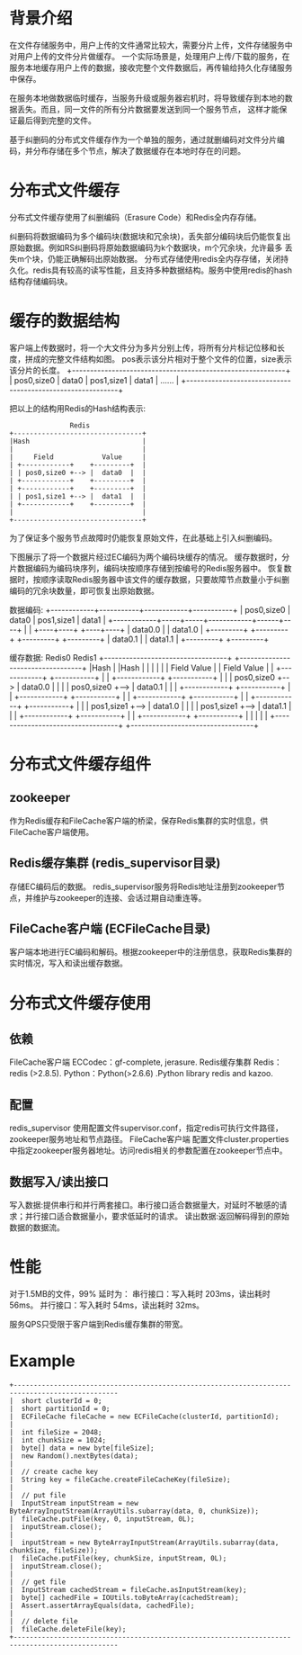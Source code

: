 # 背景介绍

  在文件存储服务中，用户上传的文件通常比较大，需要分片上传，文件存储服务中对用户上传的文件分片做缓存。
  一个实际场景是，处理用户上传/下载的服务，在服务本地缓存用户上传的数据，接收完整个文件数据后，再传输给持久化存储服务中保存。

  在服务本地做数据临时缓存，当服务升级或服务器宕机时，将导致缓存到本地的数据丢失。而且，同一文件的所有分片数据要发送到同一个服务节点，
这样才能保证最后得到完整的文件。

  基于纠删码的分布式文件缓存作为一个单独的服务，通过就删编码对文件分片编码，并分布存储在多个节点，解决了数据缓存在本地时存在的问题。


# 分布式文件缓存

  分布式文件缓存使用了纠删编码（Erasure Code）和Redis全内存存储。

  纠删码将数据编码为多个编码块(数据块和冗余块)，丢失部分编码块后仍能恢复出原始数据。例如RS纠删码将原始数据编码为k个数据块，m个冗余块，允许最多
丢失m个块，仍能正确解码出原始数据。
  分布式存储使用redis全内存存储，关闭持久化。redis具有较高的读写性能，且支持多种数据结构。服务中使用redis的hash结构存储编码块。


# 缓存的数据结构

  客户端上传数据时，将一个大文件分为多片分别上传，将所有分片标记位移和长度，拼成的完整文件结构如图。
  pos表示该分片相对于整个文件的位置，size表示该分片的长度。
    +-----------------------------------------------------------+
    | pos0,size0 |   data0   | pos1,size1 |   data1   | ......  |
    +-----------------------------------------------------------+

  把以上的结构用Redis的Hash结构表示:

                   Redis
    +--------------------------------+
    |Hash                            |
    |                                |
    |     Field            Value     |
    | +------------+    +---------+  |
    | | pos0,size0 +--> |  data0  |  |
    | +------------+    +---------+  |
    | +------------+    +---------+  |
    | | pos1,size1 +--> |  data1  |  |
    | +------------+    +---------+  |
    |                                |
    +--------------------------------+


  为了保证多个服务节点故障时仍能恢复原始文件，在此基础上引入纠删编码。

  下图展示了将一个数据片经过EC编码为两个编码块缓存的情况。
  缓存数据时，分片数据编码为编码块序列，编码块按顺序存储到按编号的Redis服务器中。
  恢复数据时，按顺序读取Redis服务器中该文件的缓存数据，只要故障节点数量小于纠删编码的冗余块数量，即可恢复出原始数据。

  数据编码:
     +------------+-----------+------------+-----------+
     | pos0,size0 |   data0   | pos1,size1 |   data1   |
     +------------+-----+-----+------------+------+----+
                        |                         |
                   +----+----+               +----+----+
                   | data0.0 |               | data1.0 |
                   +---------+               +---------+
                   +---------+               +---------+
                   | data0.1 |               | data1.1 |
                   +---------+               +---------+

  缓存数据:
                   Redis0                                 Redis1
    +----------------------------------+  +----------------------------------+
    |Hash                              |  |Hash                              |
    |                                  |  |                                  |
    |     Field            Value       |  |     Field            Value       |
    | +------------+    +-----------+  |  | +------------+    +-----------+  |
    | | pos0,size0 +--> |  data0.0  |  |  | | pos0,size0 +--> |  data0.1  |  |
    | +------------+    +-----------+  |  | +------------+    +-----------+  |
    | +------------+    +-----------+  |  | +------------+    +-----------+  |
    | | pos1,size1 +--> |  data1.0  |  |  | | pos1,size1 +--> |  data1.1  |  |
    | +------------+    +-----------+  |  | +------------+    +-----------+  |
    |                                  |  |                                  |
    +----------------------------------+  +----------------------------------+


# 分布式文件缓存组件

## zookeeper
  作为Redis缓存和FileCache客户端的桥梁，保存Redis集群的实时信息，供FileCache客户端使用。

## Redis缓存集群 (redis_supervisor目录)
  存储EC编码后的数据。
  redis_supervisor服务将Redis地址注册到zookeeper节点，并维护与zookeeper的连接、会话过期自动重连等。

## FileCache客户端 (ECFileCache目录)
  客户端本地进行EC编码和解码。根据zookeeper中的注册信息，获取Redis集群的实时情况，写入和读出缓存数据。


# 分布式文件缓存使用

## 依赖
  FileCache客户端
    ECCodec：gf-complete, jerasure.
  Redis缓存集群
    Redis：redis (>2.8.5).
    Python：Python(>2.6.6) .Python library redis and kazoo.

## 配置
  redis_supervisor
    使用配置文件supervisor.conf，指定redis可执行文件路径，zookeeper服务地址和节点路径。
  FileCache客户端
    配置文件cluster.properties中指定zookeeper服务器地址。访问redis相关的参数配置在zookeeper节点中。

## 数据写入/读出接口
  写入数据:提供串行和并行两套接口。串行接口适合数据量大，对延时不敏感的请求；并行接口适合数据量小，要求低延时的请求。
  读出数据:返回解码得到的原始数据的数据流。


# 性能
  对于1.5MB的文件，99% 延时为：
    串行接口：写入耗时 203ms，读出耗时 56ms。
    并行接口：写入耗时 54ms，读出耗时 32ms。

  服务QPS只受限于客户端到Redis缓存集群的带宽。



# Example
    +------------------------------------------------------------------------------------------------
    |  short clusterId = 0;
    |  short partitionId = 0;
    |  ECFileCache fileCache = new ECFileCache(clusterId, partitionId);
    |
    |  int fileSize = 2048;
    |  int chunkSize = 1024;
    |  byte[] data = new byte[fileSize];
    |  new Random().nextBytes(data);
    |
    |  // create cache key
    |  String key = fileCache.createFileCacheKey(fileSize);
    |
    |  // put file
    |  InputStream inputStream = new ByteArrayInputStream(ArrayUtils.subarray(data, 0, chunkSize));
    |  fileCache.putFile(key, 0, inputStream, 0L);
    |  inputStream.close();
    |
    |  inputStream = new ByteArrayInputStream(ArrayUtils.subarray(data, chunkSize, fileSize));
    |  fileCache.putFile(key, chunkSize, inputStream, 0L);
    |  inputStream.close();
    |
    |  // get file
    |  InputStream cachedStream = fileCache.asInputStream(key);
    |  byte[] cachedFile = IOUtils.toByteArray(cachedStream);
    |  Assert.assertArrayEquals(data, cachedFile);
    |
    |  // delete file
    |  fileCache.deleteFile(key);
    +------------------------------------------------------------------------------------------------

